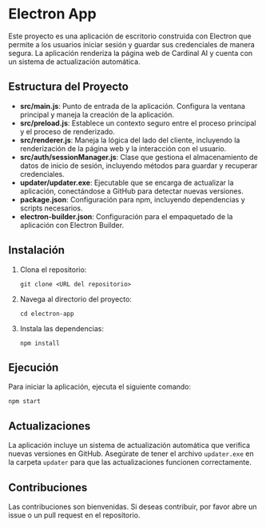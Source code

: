 # Electron App

Este proyecto es una aplicación de escritorio construida con Electron que permite a los usuarios iniciar sesión y guardar sus credenciales de manera segura. La aplicación renderiza la página web de Cardinal AI y cuenta con un sistema de actualización automática.

## Estructura del Proyecto

- **src/main.js**: Punto de entrada de la aplicación. Configura la ventana principal y maneja la creación de la aplicación.
- **src/preload.js**: Establece un contexto seguro entre el proceso principal y el proceso de renderizado.
- **src/renderer.js**: Maneja la lógica del lado del cliente, incluyendo la renderización de la página web y la interacción con el usuario.
- **src/auth/sessionManager.js**: Clase que gestiona el almacenamiento de datos de inicio de sesión, incluyendo métodos para guardar y recuperar credenciales.
- **updater/updater.exe**: Ejecutable que se encarga de actualizar la aplicación, conectándose a GitHub para detectar nuevas versiones.
- **package.json**: Configuración para npm, incluyendo dependencias y scripts necesarios.
- **electron-builder.json**: Configuración para el empaquetado de la aplicación con Electron Builder.

## Instalación

1. Clona el repositorio:
   ```
   git clone <URL del repositorio>
   ```
2. Navega al directorio del proyecto:
   ```
   cd electron-app
   ```
3. Instala las dependencias:
   ```
   npm install
   ```

## Ejecución

Para iniciar la aplicación, ejecuta el siguiente comando:
```
npm start
```

## Actualizaciones

La aplicación incluye un sistema de actualización automática que verifica nuevas versiones en GitHub. Asegúrate de tener el archivo `updater.exe` en la carpeta `updater` para que las actualizaciones funcionen correctamente.

## Contribuciones

Las contribuciones son bienvenidas. Si deseas contribuir, por favor abre un issue o un pull request en el repositorio.